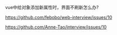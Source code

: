 vue中给对象添加新属性时，界面不刷新怎么办?

https://github.com/febobo/web-interview/issues/10

https://github.com/Anne-Tao/interview/issues/10